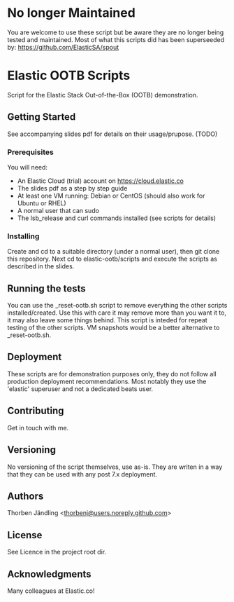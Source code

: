 # No longer Maintained

You are welcome to use these script but be aware they are no longer being tested and maintained.
Most of what this scripts did has been superseeded by: https://github.com/ElasticSA/spout

# Elastic OOTB Scripts

Script for the Elastic Stack Out-of-the-Box (OOTB) demonstration. 

## Getting Started

See accompanying slides pdf for details on their usage/prupose. (TODO)

### Prerequisites

You will need:
 - An Elastic Cloud (trial) account on https://cloud.elastic.co
 - The slides pdf as a step by step guide
 - At least one VM running: Debian or CentOS (should also work for Ubuntu or RHEL)
 - A normal user that can sudo
 - The lsb_release and curl commands installed (see scripts for details)

### Installing

Create and cd to a suitable directory (under a normal user), then git clone this repository.
Next cd to elastic-ootb/scripts and execute the scripts as described in the slides.

## Running the tests

You can use the _reset-ootb.sh script to remove everything the other scripts installed/created.
Use this with care it may remove more than you want it to, it may also leave some things behind.
This script is inteded for repeat testing of the other scripts. VM snapshots would be a better alternative to _reset-ootb.sh.

## Deployment

These scripts are for demonstration purposes only, they do not follow all production deployment
recommendations. Most notably they use the 'elastic' superuser and not a dedicated beats user.

## Contributing

Get in touch with me.

## Versioning

No versioning of the script themselves, use as-is. They are writen in a way that they can be used with any post 7.x deployment.

## Authors

Thorben Jändling <<thorbenj@users.noreply.github.com>>

## License

See Licence in the project root dir.

## Acknowledgments

Many colleagues at Elastic.co!
